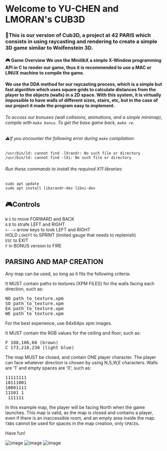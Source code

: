 # Welcome to YU-CHEN and LMORAN's CUB3D

### 🏰This is our version of Cub3D, a project at 42 PARIS which consists in using raycasting and rendering to create a simple 3D game similar to Wolfenstein 3D.  
  
#### 🎮 **Game Overview**  We use the MinilibX a simple X-Window programming API in C to render our game, thus it is recommended to use a MAC or LINUX machine to compile the game.  
  
#### We use the DDA method for our raycasting process, which is a simple but fast algorithm which uses square grids to calculate distances from the player to the objects (walls) in a 2D space. With this system, it is virtually impossible to have walls of different sizes, stairs, etc, but in the case of our project it made the program easy to implement.  
  
###### To access our bonuses (wall collisions, animations, and a simple minimap), compile with `make bonus`. To get the base game back, `make re`.  

###### ⚠️If you encounter the following error during `make` compilation:
```
/usr/bin/ld: cannot find -lXrandr: No such file or directory  
/usr/bin/ld: cannot find -lXi: No such file or directory  
```
###### Run these commands to install the required X11 libraries:
```
sudo apt update  
sudo apt install libxrandr-dev libxi-dev  
```

## 🎮Controls

`W` `S` to move FORWARD and BACK  
`A` `D` to strafe LEFT and RIGHT  
`<-` `->` arrow keys to look LEFT and RIGHT  
HOLD `LSHIFT` to SPRINT (limited gauge that needs to replenish)  
`ESC` to EXIT    
`F` in BONUS version to FIRE    

## PARSING AND MAP CREATION

Any map can be used, so long as it fits the following criteria:  
  
It MUST contain paths to textures (XPM FILES) for the walls facing each direction, such as:  
<pre>
NO path_to_texture.xpm  
SO path_to_texture.xpm  
EA path_to_texture.xpm  
WE path_to_texture.xpm  
</pre>
For the best experience, use 64x64px xpm images.  

It MUST contain the RGB values for the ceiling and floor, such as:
<pre>
F 188,106,60 (brown)
C 173,216,230 (light blue) 
</pre>
The map MUST be closed, and contain ONE player character. The player can face whatever direction is chosen by using N,S,W,E characters. Walls are '1' and empty spaces are '0', such as:  
<pre>
11111111  
10111001  
10001111  
11S01 1  
 111111  
</pre>
In this example map, the player will be facing North when the game launches. This map is valid, as the map is closed and contains a player, even if there is an inaccessible room, and an empty area inside the map.  
`TAB`s cannot be used for spaces in the map creation, only `SPACE`s.  
  
Have fun!  

![image](https://github.com/user-attachments/assets/a55f3397-4f98-41e2-a70d-fd8f225d5ff8)
![image](https://github.com/user-attachments/assets/adb81269-9a43-4f24-98a2-8a7e4e432813)
![image](https://github.com/user-attachments/assets/b8190b86-442c-48e9-bb84-083500750909)



